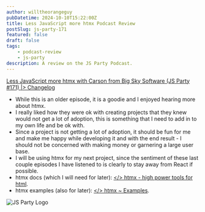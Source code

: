```yaml
---
author: willtheorangeguy
pubDatetime: 2024-10-10T15:22:00Z
title: Less JavaScript more htmx Podcast Review
postSlug: js-party-171
featured: false
draft: false
tags:
    - podcast-review
    - js-party
description: A review on the JS Party Podcast.
---
```


[Less JavaScript more htmx with Carson from Big Sky Software (JS Party #171) |> Changelog](https://changelog.com/jsparty/171)

- While this is an older episode, it is a goodie and I enjoyed hearing more about htmx.
- I really liked how they were ok with creating projects that they knew would not get a lot of adoption, this is something that I need to add in to my own life and be ok with.
- Since a project is not getting a lot of adoption, it should be fun for me and make me happy while developing it and with the end result - I should not be concerned with making money or garnering a large user base.
- I will be using htmx for my next project, since the sentiment of these last couple episodes I have listened to is clearly to stay away from React if possible.
- htmx docs (which I will need for later): [</> htmx - high power tools for html](https://htmx.org/).
- htmx examples (also for later): [</> htmx ~ Examples](https://htmx.org/examples/).

![JS Party Logo](https://is1-ssl.mzstatic.com/image/thumb/Podcasts113/v4/8e/31/88/8e318808-56a6-b897-6f98-71cf214b54a3/mza_7508458937281322007.png/300x300bb.webp)

